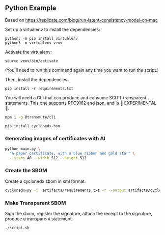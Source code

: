 ## Python Example

Based on https://replicate.com/blog/run-latent-consistency-model-on-mac

Set up a virtualenv to install the dependencies:

    python3 -m pip install virtualenv
    python3 -m virtualenv venv

Activate the virtualenv:

    source venv/bin/activate

(You'll need to run this command again any time you want to run the script.)

Then, install the dependencies:

    pip install -r requirements.txt


You will need a CLI that can produce and consume SCITT transparent statements.
This one supports RFC9162 and json, and is 🚧 EXPERIMENTAL 🚧.

```sh
npm i -g @transmute/cli
```

```sh
pip install cyclonedx-bom
```

### Generating images of certificates with AI

```sh
python main.py \
  "A paper certificate, with a blue ribbon and gold star" \
  --steps 40 --width 512 --height 512
```

### Create the SBOM

Create a cyclonedx sbom in xml format.

```sh
cyclonedx-py -i  artifacts/requirements.txt -r --output artifacts/cyclonedx.xml
```

### Make Transparent SBOM

Sign the sbom, register the signature, attach the receipt to the signature, produce a transparent statement.

```sh
./script.sh
```
